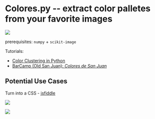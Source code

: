 # Colores.py -- extract color palletes from your favorite images

![](http://107.170.41.146/content/images/2014/May/nuance.png)

prerequisites: `numpy` +  `scikit-image`

Tutorials: 

 - [Color Clustering in Python](http://107.170.41.146/color-clustering-in-python-2/)
 - [BarCamp (Old San Juan): *Colores de San Juan*](http://nbviewer.ipython.org/github/MonsieurCactus/colores/blob/master/BarCamp.ipynb)


## Potential Use Cases

Turn into a CSS - [jsfiddle](http://jsfiddle.net/mrcactu5/6WVaM/)

![](https://dl.dropboxusercontent.com/u/17949100/prDataMeetup/mosque-RioPiedras.png)

![](https://dl.dropboxusercontent.com/u/17949100/prDataMeetup/house-CSS.png)
